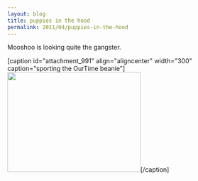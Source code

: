 ```yaml
---
layout: blog
title: puppies in the hood
permalink: 2011/04/puppies-in-the-hood
---
```


Mooshoo is looking quite the gangster.

[caption id="attachment_991" align="aligncenter" width="300" caption="sporting the OurTime beanie"]<a href="http://blog.kristeraxel.com/wp-content/uploads/2011/04/mooshoo-ourtime-smaller.jpg"><img src="http://blog.kristeraxel.com/wp-content/uploads/2011/04/mooshoo-ourtime-smaller-300x225.jpg" alt="" title="Mooshoo the gangster" width="300" height="225" class="size-medium wp-image-991" /></a>[/caption]

